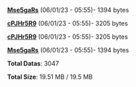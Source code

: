 [**Mse5gaRs**](/data/Mse5gaRs.txt) (06/01/23 - 05:55)- 1394 bytes

[**cPJHr5R9**](/data/cPJHr5R9.txt) (06/01/23 - 05:55)- 3205 bytes

[**cPJHr5R9**](/data/cPJHr5R9.txt) (06/01/23 - 05:55)- 3205 bytes

[**Mse5gaRs**](/data/Mse5gaRs.txt) (06/01/23 - 05:55)- 1394 bytes

**Total Datas**: 3047

**Total Size**: 19.51 MB / 19.5 MB